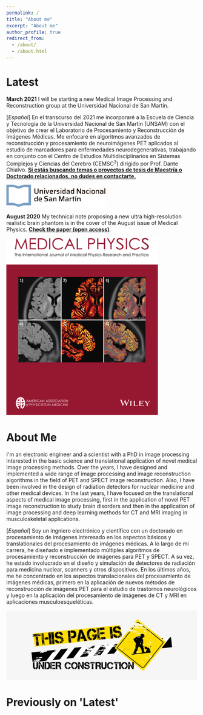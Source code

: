 ```yaml
---
permalink: /
title: "About me"
excerpt: "About me"
author_profile: true
redirect_from: 
  - /about/
  - /about.html
---
```



Latest
======

**March 2021** I will be starting a new Medical Image Processing and Reconstruction group at the Universidad Nacional de 
San Martín.

[*Español*] En el transcurso del 2021 me incorporaré a la Escuela de Ciencia y Tecnología de la Universidad
Nacional de San Martín (UNSAM) con el objetivo de crear el Laboratorio de Procesamiento y Reconstrucción de Imágenes Médicas.
Me enfocaré en algoritmos avanzados de reconstrucción y procesamiento de neuroimágenes PET aplicados al estudio de marcadores 
para enfermedades neurodegenerativas, trabajando en conjunto con el Centro de Estudios Multidisciplinarios en Sistemas Complejos y 
Ciencias del Cerebro (CEMSC<sup>3</sup>) dirigido por Prof. Dante Chialvo. [**Si estás buscando temas o proyectos de tesis de Maestría o Doctorado
relacionados, no dudes en contactarte.**](mailto:martin.a.belzunce@gmail.com)

![UNSAME](../images/logo-unsam-2020.png)

**August 2020** My technical note proposing a new ultra high-resolution realistic brain phantom is in the cover of 
the August issue of Medical Physics. [**Check the paper (open access)**](https://doi.org/10.1002/mp.14218).

<img src="../images/CoverMedicalPhysics.png" width="400" />
<!---![Under Construction](../images/CoverMedicalPhysics.png)-->


About Me
======
I'm an electronic engineer and a scientist with a PhD in image processing interested in the basic science and translational application of
 novel medical image processing methods. Over the years, I have designed and
implemented a wide range of image processing and image reconstruction algorithms
in the field of PET and SPECT image reconstruction. Also, I have been involved
in the design of radiation detectors for nuclear medicine and other medical
devices. In the last years, I have focused on the translational aspects of medical image processing, 
first in the application of novel PET image reconstruction to study brain disorders and then in 
the application of image processing and deep learning methods for CT and MRI imaging in 
musculoskeletal applications.

[*Español*] Soy un ingniero electrónico y científico con un doctorado en procesamiento de imágenes
interesado en los aspectos básicos y translationales del procesamiento de imágenes médicas. A lo largo de 
mi carrera, he diseñado e implementado múltiples algoritmos de procesamiento y reconstrucción de imágenes
 para PET y SPECT. A su vez, he estado involucrado en el diseño y simulación de detectores de radiación para medicina 
nuclear, scanners y otros dispositivos. En los últimos años, me he concentrado en los aspectos translacionales 
del procesamiento de imágenes médicas, primero en la aplicación de nuevos métodos de reconstrucción de imágenes 
PET para el estudio de trastornos neurológicos y luego en la aplicación del procesamiento de imágenes de CT y MRI 
en aplicaciones musculoesqueléticas.

![Under Construction](../images/free-under-construction-image.jpg)

Previously on 'Latest'
======

